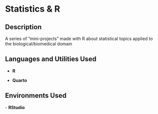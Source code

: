 <h1>Statistics & R</h1>

<h2>Description</h2>
A series of “mini-projects” made with R about statistical topics applied to the biological/biomedical domain


<h2>Languages and Utilities Used</h2>

- <b>R</b>

- <b>Quarto</b>

<h2>Environments Used </h2>
- <b>RStudio</b> 
